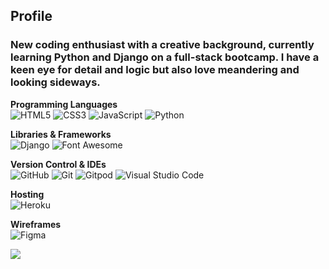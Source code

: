 ## Profile

### New coding enthusiast with a creative background, currently learning Python and Django on a full-stack bootcamp. I have a keen eye for detail and logic but also love meandering and looking sideways.

**Programming Languages**  
![ HTML5 ](https://img.shields.io/badge/HTML5-html5?logo=html5&logoColor=white&labelColor=%234b034b&color=black) ![ CSS3 ](https://img.shields.io/badge/CSS3-css3?logo=css3&logoColor=white&labelColor=%234b034b&color=black) ![ JavaScript ](https://img.shields.io/badge/JavaScript-javascript?logo=javascript&logoColor=white&labelColor=%234b034b&color=black) ![ Python ](https://img.shields.io/badge/Python-python?logo=python&logoColor=white&labelColor=%234b034b&color=black)  

**Libraries &amp; Frameworks**  
![ Django ](https://img.shields.io/badge/Django-django?logo=django&logoColor=white&labelColor=%234b034b&color=black) ![ Font Awesome ](https://img.shields.io/badge/FontAwesome-fontawesome?logo=fontawesome&logoColor=white&labelColor=%234b034b&color=black)

**Version Control &amp; IDEs**  
![ GitHub ](https://img.shields.io/badge/GitHub-github?logo=github&logoColor=white&labelColor=%234b034b&color=black) ![ Git ](https://img.shields.io/badge/Git-git?logo=git&logoColor=white&labelColor=%234b034b&color=black) ![ Gitpod ](https://img.shields.io/badge/Gitpod-gitpod?logo=gitpod&logoColor=white&labelColor=%234b034b&color=black) ![ Visual Studio Code ](https://img.shields.io/badge/VisualStudioCode-visualstudiocode?logo=visualstudiocode&logoColor=white&labelColor=%234b034b&color=black)  

**Hosting**  
![ Heroku ](https://img.shields.io/badge/Heroku-heroku?logo=heroku&logoColor=white&labelColor=%234b034b&color=black)

**Wireframes**  
![ Figma ](https://img.shields.io/badge/Figma-figma?logo=figma&logoColor=white&labelColor=%234b034b&color=black)  

![](https://api.visitorbadge.io/api/VisitorHit?user=estruyf&repo=github-visitors-badge&countColor=%237B1E7A)

<!--

**Databases**  
![ Supabase ](https://img.shields.io/badge/Supabase-supabase?logo=supabase&logoColor=white&labelColor=%234b034b&color=black) ![ PostgreSQL ](https://img.shields.io/badge/PostgreSQL-postgresql?logo=postgresql&logoColor=white&labelColor=%234b034b&color=black) ![ MySQL ](https://img.shields.io/badge/MySQL-mysql?logo=mysql&logoColor=white&labelColor=%234b034b&color=black) ![ MongoDB ](https://img.shields.io/badge/MongoDB-mongodb?logo=mongodb&logoColor=white&labelColor=%234b034b&color=black)  

**Cloud Storage**  
![ Amazon S3 ](https://img.shields.io/badge/AmazonS3-amazons3?logo=amazons3&logoColor=white&labelColor=%234b034b&color=black)  
-->

<!--
**clemencehuang/clemencehuang** is a ✨ _special_ ✨ repository because its `README.md` (this file) appears on your GitHub profile.

Here are some ideas to get you started:

- 🔭 I’m currently working on ...
- 🌱 I’m currently learning ...
- 👯 I’m looking to collaborate on ...
- 🤔 I’m looking for help with ...
- 💬 Ask me about ...
- 📫 How to reach me: ...
- 😄 Pronouns: ...
- ⚡ Fun fact: ...
-->
